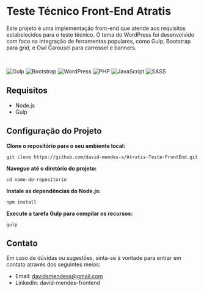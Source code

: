 # Teste Técnico Front-End Atratis

Este projeto é uma implementação front-end que atende aos requisitos estabelecidos para o teste técnico. O tema do WordPress foi desenvolvido com foco na integração de ferramentas populares, como Gulp, Bootstrap para grid, e Owl Carousel para carrossel e banners.

<br>

![Gulp](https://img.shields.io/badge/GULP-%23CF4647.svg?style=for-the-badge&logo=gulp&logoColor=white)
![Bootstrap](https://img.shields.io/badge/bootstrap-%238511FA.svg?style=for-the-badge&logo=bootstrap&logoColor=white)
![WordPress](https://img.shields.io/badge/WordPress-%23117AC9.svg?style=for-the-badge&logo=WordPress&logoColor=white)
![PHP](https://img.shields.io/badge/php-%23777BB4.svg?style=for-the-badge&logo=php&logoColor=white)
![JavaScript](https://img.shields.io/badge/javascript-%23323330.svg?style=for-the-badge&logo=javascript&logoColor=%23F7DF1E)
![SASS](https://img.shields.io/badge/SASS-hotpink.svg?style=for-the-badge&logo=SASS&logoColor=white)


## Requisitos
- Node.js
- Gulp

## Configuração do Projeto

**Clone o repositório para o seu ambiente local:**
<br>
```
git clone https://github.com/david-mendes-s/Atratis-Teste-FrontEnd.git
```
**Navegue até o diretório do projeto:**
<br>
```
cd nome-do-repositorio
```
**Instale as dependências do Node.js:**
<br>
```
npm install
```
**Execute a tarefa Gulp para compilar os recursos:**
<br>
```
gulp
```

## Contato
Em caso de dúvidas ou sugestões, sinta-se à vontade para entrar em contato através dos seguintes meios:

- Email: davidsmendess@gmail.com
- LinkedIn: david-mendes-frontend